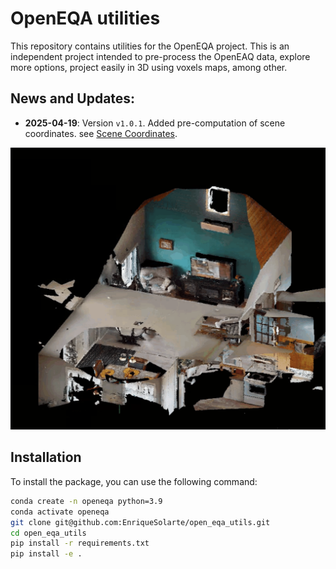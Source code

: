 # OpenEQA utilities
This repository contains utilities for the OpenEQA project. This is an independent project intended to pre-process the OpenEAQ data, explore more options, project easily in 3D using voxels maps, among other.

## News and Updates:
- **2025-04-19**: Version `v1.0.1`. Added pre-computation of scene coordinates. see [Scene Coordinates](https://github.com/EnriqueSolarte/open_eqa_utils/blob/e4c5202bf4edff2fb206894af81286927143fadc/examples/scene_coordinates/pre_computed_sc.py#L85).

<p align="center">
  <img src="./assets/scene_test.png"/>
</p>

## Installation
To install the package, you can use the following command:

```bash
conda create -n openeqa python=3.9
conda activate openeqa
git clone git@github.com:EnriqueSolarte/open_eqa_utils.git
cd open_eqa_utils
pip install -r requirements.txt
pip install -e .
```
